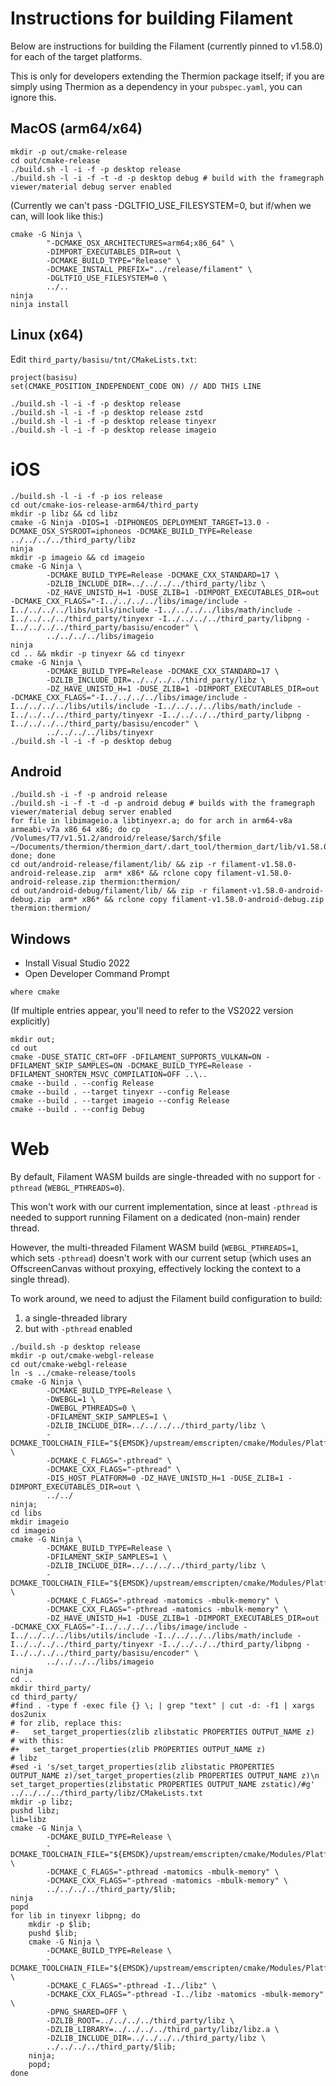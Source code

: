 # Instructions for building Filament

Below are instructions for building the Filament (currently pinned to v1.58.0) for each of the target platforms.

This is only for developers extending the Thermion package itself; if you are simply using Thermion as a dependency in your `pubspec.yaml`, you can ignore this.

## MacOS (arm64/x64)

```
mkdir -p out/cmake-release
cd out/cmake-release
./build.sh -l -i -f -p desktop release
./build.sh -l -i -f -t -d -p desktop debug # build with the framegraph viewer/material debug server enabled
```

(Currently we can't pass -DGLTFIO_USE_FILESYSTEM=0, but if/when we can, will look like this:)
```
cmake -G Ninja \
        "-DCMAKE_OSX_ARCHITECTURES=arm64;x86_64" \
        -DIMPORT_EXECUTABLES_DIR=out \
        -DCMAKE_BUILD_TYPE="Release" \
        -DCMAKE_INSTALL_PREFIX="../release/filament" \
        -DGLTFIO_USE_FILESYSTEM=0 \
        ../..
ninja
ninja install
```

## Linux (x64)

Edit `third_party/basisu/tnt/CMakeLists.txt`:
```
project(basisu)
set(CMAKE_POSITION_INDEPENDENT_CODE ON) // ADD THIS LINE 
```

```
./build.sh -l -i -f -p desktop release
./build.sh -l -i -f -p desktop release zstd
./build.sh -l -i -f -p desktop release tinyexr
./build.sh -l -i -f -p desktop release imageio
```

# iOS

```
./build.sh -l -i -f -p ios release
cd out/cmake-ios-release-arm64/third_party
mkdir -p libz && cd libz
cmake -G Ninja -DIOS=1 -DIPHONEOS_DEPLOYMENT_TARGET=13.0 -DCMAKE_OSX_SYSROOT=iphoneos -DCMAKE_BUILD_TYPE=Release  ../../../../third_party/libz
ninja
mkdir -p imageio && cd imageio
cmake -G Ninja \
        -DCMAKE_BUILD_TYPE=Release -DCMAKE_CXX_STANDARD=17 \
        -DZLIB_INCLUDE_DIR=../../../../third_party/libz \
        -DZ_HAVE_UNISTD_H=1 -DUSE_ZLIB=1 -DIMPORT_EXECUTABLES_DIR=out -DCMAKE_CXX_FLAGS="-I../../../../libs/image/include -I../../../../libs/utils/include -I../../../../libs/math/include -I../../../../third_party/tinyexr -I../../../../third_party/libpng -I../../../../third_party/basisu/encoder" \
        ../../../../libs/imageio
ninja
cd .. && mkdir -p tinyexr && cd tinyexr
cmake -G Ninja \
        -DCMAKE_BUILD_TYPE=Release -DCMAKE_CXX_STANDARD=17 \
        -DZLIB_INCLUDE_DIR=../../../../third_party/libz \
        -DZ_HAVE_UNISTD_H=1 -DUSE_ZLIB=1 -DIMPORT_EXECUTABLES_DIR=out -DCMAKE_CXX_FLAGS="-I../../../../libs/image/include -I../../../../libs/utils/include -I../../../../libs/math/include -I../../../../third_party/tinyexr -I../../../../third_party/libpng -I../../../../third_party/basisu/encoder" \
        ../../../../libs/tinyexr
./build.sh -l -i -f -p desktop debug 
```

## Android

```
./build.sh -i -f -p android release
./build.sh -i -f -t -d -p android debug # builds with the framegraph viewer/material debug server enabled
for file in libimageio.a libtinyexr.a; do for arch in arm64-v8a armeabi-v7a x86_64 x86; do cp /Volumes/T7/v1.51.2/android/release/$arch/$file ~/Documents/thermion/thermion_dart/.dart_tool/thermion_dart/lib/v1.58.0/android/debug/$arch/; done; done
cd out/android-release/filament/lib/ && zip -r filament-v1.58.0-android-release.zip  arm* x86* && rclone copy filament-v1.58.0-android-release.zip thermion:thermion/
cd out/android-debug/filament/lib/ && zip -r filament-v1.58.0-android-debug.zip  arm* x86* && rclone copy filament-v1.58.0-android-debug.zip thermion:thermion/ 
```

## Windows

- Install Visual Studio 2022
- Open Developer Command Prompt 

```
where cmake
```

(If multiple entries appear, you'll need to refer to the VS2022 version explicitly)


```
mkdir out; 
cd out
cmake -DUSE_STATIC_CRT=OFF -DFILAMENT_SUPPORTS_VULKAN=ON -DFILAMENT_SKIP_SAMPLES=ON -DCMAKE_BUILD_TYPE=Release -DFILAMENT_SHORTEN_MSVC_COMPILATION=OFF ..\..
cmake --build . --config Release
cmake --build . --target tinyexr --config Release
cmake --build . --target imageio --config Release
cmake --build . --config Debug
```

# Web

By default, Filament WASM builds are single-threaded with no support for `-pthread` (`WEBGL_PTHREADS=0`).

This won't work with our current implementation, since at least `-pthread` is needed to support running Filament on a dedicated (non-main) render thread.

However, the multi-threaded Filament WASM build (`WEBGL_PTHREADS=1`, which sets `-pthread`) doesn't work with our current setup (which uses an OffscreenCanvas without proxying, effectively locking the context to a single thread).

To work around, we need to adjust the Filament build configuration to build:
1) a single-threaded library
2) but with `-pthread` enabled

 
```
./build.sh -p desktop release
mkdir -p out/cmake-webgl-release
cd out/cmake-webgl-release
ln -s ../cmake-release/tools
cmake -G Ninja \
        -DCMAKE_BUILD_TYPE=Release \
        -DWEBGL=1 \
        -DWEBGL_PTHREADS=0 \
        -DFILAMENT_SKIP_SAMPLES=1 \
        -DZLIB_INCLUDE_DIR=../../../../third_party/libz \
        -DCMAKE_TOOLCHAIN_FILE="${EMSDK}/upstream/emscripten/cmake/Modules/Platform/Emscripten.cmake" \
        -DCMAKE_C_FLAGS="-pthread" \
        -DCMAKE_CXX_FLAGS="-pthread" \
        -DIS_HOST_PLATFORM=0 -DZ_HAVE_UNISTD_H=1 -DUSE_ZLIB=1 -DIMPORT_EXECUTABLES_DIR=out \
        ../../ 
ninja;
cd libs
mkdir imageio
cd imageio
cmake -G Ninja \
        -DCMAKE_BUILD_TYPE=Release \
        -DFILAMENT_SKIP_SAMPLES=1 \
        -DZLIB_INCLUDE_DIR=../../../../third_party/libz \
        -DCMAKE_TOOLCHAIN_FILE="${EMSDK}/upstream/emscripten/cmake/Modules/Platform/Emscripten.cmake" \
        -DCMAKE_C_FLAGS="-pthread -matomics -mbulk-memory" \
        -DCMAKE_CXX_FLAGS="-pthread -matomics -mbulk-memory" \
        -DZ_HAVE_UNISTD_H=1 -DUSE_ZLIB=1 -DIMPORT_EXECUTABLES_DIR=out -DCMAKE_CXX_FLAGS="-I../../../../libs/image/include -I../../../../libs/utils/include -I../../../../libs/math/include -I../../../../third_party/tinyexr -I../../../../third_party/libpng -I../../../../third_party/basisu/encoder" \
        ../../../../libs/imageio
ninja
cd ..
mkdir third_party/
cd third_party/
#find . -type f -exec file {} \; | grep "text" | cut -d: -f1 | xargs dos2unix
# for zlib, replace this:
#-   set_target_properties(zlib zlibstatic PROPERTIES OUTPUT_NAME z)
# with this:
#+   set_target_properties(zlib PROPERTIES OUTPUT_NAME z)
# libz 
#sed -i 's/set_target_properties(zlib zlibstatic PROPERTIES OUTPUT_NAME z)/set_target_properties(zlib PROPERTIES OUTPUT_NAME z)\n set_target_properties(zlibstatic PROPERTIES OUTPUT_NAME zstatic)/#g' ../../../../third_party/libz/CMakeLists.txt
mkdir -p libz;
pushd libz;
lib=libz
cmake -G Ninja \
        -DCMAKE_BUILD_TYPE=Release \
        -DCMAKE_TOOLCHAIN_FILE="${EMSDK}/upstream/emscripten/cmake/Modules/Platform/Emscripten.cmake" \
        -DCMAKE_C_FLAGS="-pthread -matomics -mbulk-memory" \
        -DCMAKE_CXX_FLAGS="-pthread -matomics -mbulk-memory" \
        ../../../../third_party/$lib;
ninja
popd
for lib in tinyexr libpng; do 
    mkdir -p $lib;
    pushd $lib;
    cmake -G Ninja \
        -DCMAKE_BUILD_TYPE=Release \
        -DCMAKE_TOOLCHAIN_FILE="${EMSDK}/upstream/emscripten/cmake/Modules/Platform/Emscripten.cmake" \
        -DCMAKE_C_FLAGS="-pthread -I../libz" \
        -DCMAKE_CXX_FLAGS="-pthread -I../libz -matomics -mbulk-memory" \
        -DPNG_SHARED=OFF \
        -DZLIB_ROOT=../../../../third_party/libz \
        -DZLIB_LIBRARY=../../../../third_party/libz/libz.a \
        -DZLIB_INCLUDE_DIR=../../../../third_party/libz \
        ../../../../third_party/$lib;
    ninja;
    popd; 
done
